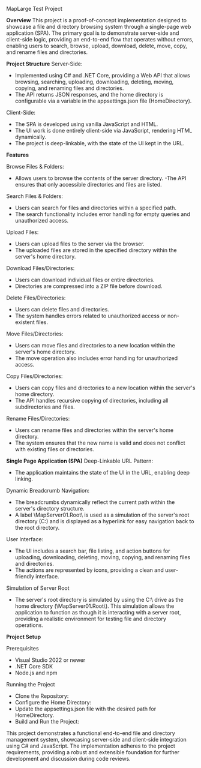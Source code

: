 MapLarge Test Project

**Overview**
This project is a proof-of-concept implementation designed to showcase a file and directory browsing system through a single-page web application (SPA). The primary goal is to demonstrate server-side and client-side logic, providing an end-to-end flow that operates without errors, enabling users to search, browse, upload, download, delete, move, copy, and rename files and directories.

**Project Structure**
Server-Side:
- Implemented using C# and .NET Core, providing a Web API that allows browsing, searching, uploading, downloading, deleting, moving, copying, and renaming files and directories.
- The API returns JSON responses, and the home directory is configurable via a variable in the appsettings.json file (HomeDirectory).

Client-Side:
- The SPA is developed using vanilla JavaScript and HTML.
- The UI work is done entirely client-side via JavaScript, rendering HTML dynamically.
- The project is deep-linkable, with the state of the UI kept in the URL.

**Features**

Browse Files & Folders:  
- Allows users to browse the contents of the server directory.
-The API ensures that only accessible directories and files are listed.

Search Files & Folders: 
- Users can search for files and directories within a specified path.
- The search functionality includes error handling for empty queries and unauthorized access.

Upload Files: 
- Users can upload files to the server via the browser.
- The uploaded files are stored in the specified directory within the server's home directory.

Download Files/Directories:
- Users can download individual files or entire directories.
- Directories are compressed into a ZIP file before download.

Delete Files/Directories:
- Users can delete files and directories.
- The system handles errors related to unauthorized access or non-existent files.

Move Files/Directories:
- Users can move files and directories to a new location within the server's home directory.
- The move operation also includes error handling for unauthorized access.

Copy Files/Directories:
- Users can copy files and directories to a new location within the server's home directory.
- The API handles recursive copying of directories, including all subdirectories and files.

Rename Files/Directories:
- Users can rename files and directories within the server's home directory.
- The system ensures that the new name is valid and does not conflict with existing files or directories.

**Single Page Application (SPA)**
Deep-Linkable URL Pattern:
- The application maintains the state of the UI in the URL, enabling deep linking.

Dynamic Breadcrumb Navigation:
- The breadcrumbs dynamically reflect the current path within the server's directory structure.
- A label \\MapServer01.Root\\ is used as a simulation of the server's root directory (C:\) and is displayed as a hyperlink for easy navigation back to the root directory.

User Interface:
- The UI includes a search bar, file listing, and action buttons for uploading, downloading, deleting, moving, copying, and renaming files and directories.
- The actions are represented by icons, providing a clean and user-friendly interface.

Simulation of Server Root
- The server's root directory is simulated by using the C:\ drive as the home directory (\\MapServer01.Root\\). This simulation allows the application to function as though it is interacting with a server root, providing a realistic environment for testing file and directory operations.

**Project Setup**

Prerequisites
- Visual Studio 2022 or newer
- .NET Core SDK
- Node.js and npm 

Running the Project
- Clone the Repository:
- Configure the Home Directory:
- Update the appsettings.json file with the desired path for HomeDirectory.
- Build and Run the Project:

This project demonstrates a functional end-to-end file and directory management system, showcasing server-side and client-side integration using C# and JavaScript. The implementation adheres to the project requirements, providing a robust and extensible foundation for further development and discussion during code reviews.


